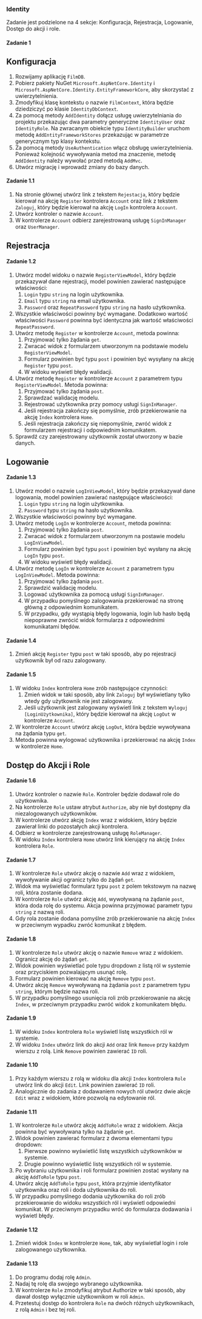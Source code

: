 ### Identity

Zadanie jest podzielone na 4 sekcje: Konfiguracja, Rejestracja, Logowanie, Dostęp do akcji i role.

#### Zadanie 1

## Konfiguracja

1. Rozwijamy aplikację `FilmDB`.
1. Pobierz pakiety NuGet `Microsoft.AspNetCore.Identity` i `Microsoft.AspNetCore.Identity.EntityFrameworkCore`, aby skorzystać z uwierzytelnienia.
1. Zmodyfikuj klasę kontekstu o nazwie `FilmContext`, która będzie dziedziczyć po klasie `IdentityDbContext`.
1. Za pomocą metody `AddIdentity` dołącz usługę uwierzytelniania do projektu przekazując dwa parametry generyczne `IdentityUser` oraz `IdentityRole`. Na zwracanym obiekcie typu `IdentityBuilder` uruchom metodę `AddEntityFrameworkStores` przekazując w parametrze generycznym typ klasy kontekstu.
1. Za pomocą metody `UseAuthentication` włącz obsługę uwierzytelnienia. Ponieważ kolejność wywoływania metod ma znaczenie, metodę `AddIdentity` należy wywołać przed metodą `AddMvc`.
1. Utwórz migrację i wprowadź zmiany do bazy danych.

#### Zadanie 1.1

1. Na stronie głównej utwórz link z tekstem `Rejestacja`, który będzie kierował na akcję `Register` kontrolera `Account` oraz link z tekstem `Zaloguj`, który będzie kierował na akcję `LogIn` kontrolera `Account`.
1. Utwórz kontroler o nazwie `Account`.
1. W kontrolerze `Account` odbierz zarejestrowaną usługę `SignInManager` oraz `UserManager`.

## Rejestracja

#### Zadanie 1.2

1. Utwórz model widoku o nazwie `RegisterViewModel`, który będzie przekazywał dane rejestracji, model powinien zawierać następujące właściwości:
    1. `Login` typu `string` na login użytkownika.
    1. `Email` typu `string` na email użytkownika.
    1. `Password` oraz `RepeatPassword` typu `string` na hasło użytkownika.
1. Wszystkie właściwości powinny być wymagane. Dodatkowo wartość właściwości `Password` powinna być identyczna jak wartość właściwości `RepeatPassword`.
1. Utwórz metodę `Register` w kontrolerze `Account`, metoda powinna:
    1. Przyjmować tylko żądania `get`.
    1. Zwracać widok z formularzem utworzonym na podstawie modelu `RegisterViewModel`.
    1. Formularz powinien być typu `post` i powinien być wysyłany na akcję `Register` typu `post`.
    1. W widoku wyświetl błędy walidacji.
1. Utwórz metodę `Register` w kontrolerze `Account` z parametrem typu `RegisterViewModel`. Metoda powinna:
    1. Przyjmować tylko żądania `post`.
    1. Sprawdzać walidację modelu.
    1. Rejestrować użytkownika przy pomocy usługi `SignInManager`.
    1. Jeśli rejestracja zakończy się pomyślnie, zrób przekierowanie na akcję `Index` kontrolera `Home`.
    1. Jeśli rejestracja zakończy się niepomyślnie, zwróć widok z formularzem rejestracji i odpowiednim komunikatem.
1. Sprawdź czy zarejestrowany użytkownik został utworzony w bazie danych.

## Logowanie

#### Zadanie 1.3

1. Utwórz model o nazwie `LogInViewModel`, który będzie przekazywał dane logowania, model powinien zawierać następujące właściwości:
    1. `Login` typu `string` na login użytkownika.
    1. `Password` typu `string` na hasło użytkownika.
1. Wszystkie właściwości powinny być wymagane.
1. Utwórz metodę `LogIn` w kontrolerze `Account`, metoda powinna:
    1. Przyjmować tylko żądania `post`.
    1. Zwracać widok z formularzem utworzonym na postawie modelu `LogInViewModel`.
    1. Formularz powinien być typu `post` i powinien być wysłany na akcję `LogIn` typu `post`.
    1. W widoku wyświetl błędy walidacji.
1. Utwórz metodę `LogIn` w kontrolerze `Account` z parametrem typu `LogInViewModel`. Metoda powinna:
    1. Przyjmować tylko żądania `post`.
    1. Sprawdzić walidację modelu.
    1. Logować użytkownika za pomocą usługi `SignInManager`.
    1. W przypadku pomyślnego zalogowania przekierować na stronę główną z odpowiednim komunikatem.
    1. W przypadku, gdy wystąpią błędy logowania, login lub hasło będą niepoprawne zwrócić widok formularza z odpowiednimi komunikatami błędów.
    
#### Zadanie 1.4

1. Zmień akcję `Register` typu `post` w taki sposób, aby po rejestracji użytkownik był od razu zalogowany.

#### Zadanie 1.5

1. W widoku `Index` kontrolera `Home` zrób następujące czynności:
    1. Zmień widok w taki sposób, aby link `Zaloguj` był wyświetlany tylko wtedy gdy użytkownik nie jest zalogowany.
    1. Jeśli użytkownik jest zalogowany wyświetl link z tekstem `Wyloguj [LoginUżytkownika]`, który będzie kierował na akcję `LogOut` w kontrolerze `Account`.
1. W kontrolerze `Account` utwórz akcję `LogOut`, która będzie wywoływana na żądania typu `get`.
1. Metoda powinna wylogować użytkownika i przekierować na akcję `Index` w kontrolerze `Home`.

## Dostęp do Akcji i Role

#### Zadanie 1.6

1. Utwórz kontroler o nazwie `Role`. Kontroler będzie dodawał role do użytkownika.
1. Na kontrolerze `Role` ustaw atrybut `Authorize`, aby nie był dostępny dla niezalogowanych użytkowników.
1. W kontrolerze utwórz akcję `Index` wraz z widokiem, który będzie zawierał linki do pozostałych akcji kontrolera.
1. Odbierz w kontrolerze zarejestrowaną usługę `RoleManager`.
1. W widoku `Index` kontrolera `Home` utwórz link kierujący na akcję `Index` kontrolera `Role`.

#### Zadanie 1.7

1. W kontrolerze `Role` utwórz akcję o nazwie `Add` wraz z widokiem, wywoływanie akcji ogranicz tylko do żądań `get`.
1. Widok ma wyświetlać formularz typu `post` z polem tekstowym na nazwę roli, która zostanie dodana.
1. W kontrolerze `Role` utwórz akcję `Add`, wywoływaną na żądanie `post`, która doda rolę do systemu. Akcja powinna przyjmować parametr typu `string` z nazwą roli.
1. Gdy rola zostanie dodana pomyślne zrób przekierowanie na akcję `Index` w przeciwnym wypadku zwróć komunikat z błędem.

#### Zadanie 1.8

1. W kontrolerze `Role` utwórz akcję o nazwie `Remove` wraz z widokiem. Ogranicz akcję do żądań `get`.
1. Widok powinien wyświetlać pole typu dropdown z listą ról w systemie oraz przyciskiem pozwalającym usunąć rolę.
1. Formularz powinien kierować na akcję `Remove` typu `post`.
1. Utwórz akcję `Remove` wywoływaną na żądania `post` z parametrem typu `string`, którym będzie nazwa roli.
1. W przypadku pomyślnego usunięcia roli zrób przekierowanie na akcję `Index`, w przeciwnym przypadku zwróć widok z komunikatem błędu.

#### Zadanie 1.9

1. W widoku `Index` kontrolera `Role` wyświetl listę wszystkich ról w systemie.
1. W widoku `Index` utwórz link do akcji `Add` oraz link `Remove` przy każdym wierszu z rolą. Link `Remove` powinien zawierać `ID` roli.

#### Zadanie 1.10

1. Przy każdym wierszu z rolą w widoku dla akcji `Index` kontrolera `Role` utwórz link do akcji `Edit`. Link powinien zawierać `ID` roli.
1. Analogicznie do zadania z dodawaniem nowych ról utwórz dwie akcje `Edit` wraz z widokiem, które pozwolą na edytowanie ról.

#### Zadanie 1.11

1. W kontrolerze `Role` utwórz akcję `AddToRole` wraz z widokiem. Akcja powinna być wywoływana tylko na żądanie `get`.
1. Widok powinien zawierać formularz z dwoma elementami typu dropdown:
    1. Pierwsze powinno wyświetlić listę wszystkich użytkowników w systemie.
    1. Drugie powinno wyświetlić listę wszystkich ról w systemie.
1. Po wybraniu użytkownika i roli formularz powinien zostać wysłany na akcję `AddToRole` typu `post`.
1. Utwórz akcję `AddToRole` typu `post`, która przyjmie identyfikator użytkownika oraz roli i doda użytkownika do roli.
1. W przypadku pomyślnego dodania użytkownika do roli zrób przekierowanie do widoku wszystkich ról i wyświetl odpowiedni komunikat. W przeciwnym przypadku wróć do formularza dodawania i wyświetl błędy.

#### Zadanie 1.12

1. Zmień widok `Index` w kontrolerze `Home`, tak, aby wyświetlał login i role zalogowanego użytkownika.

#### Zadanie 1.13

1. Do programu dodaj rolę `Admin`.
1. Nadaj tę rolę dla swojego wybranego użytkownika.
1. W kontrolerze `Role` zmodyfikuj atrybut Authorize w taki sposób, aby dawał dostęp wyłącznie użytkownikom w roli `Admin`.
1. Przetestuj dostęp do kontrolera `Role` na dwóch różnych użytkownikach, z rolą `Admin` i bez tej roli.